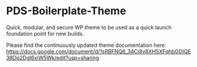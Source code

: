 # PDS-Boilerplate-Theme
Quick, modular, and secure WP theme to be used as a quick launch foundation point for new builds.

Please find the continuously updated theme documentation here:
https://docs.google.com/document/d/1sRBFNQ6_34Ci8v8XHSXFqhbGDIQE38Dp2DgI6xiW5Wk/edit?usp=sharing
